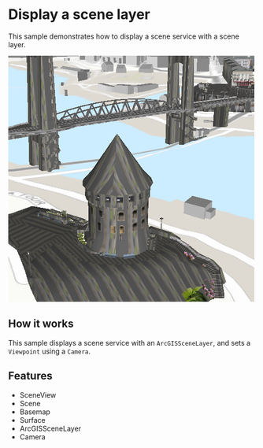 # Display a scene layer

This sample demonstrates how to display a scene service with a scene layer.

![](screenshot.png)

## How it works

This sample displays a scene service with an `ArcGISSceneLayer`, and sets a `Viewpoint` using a `Camera`.

## Features
- SceneView
- Scene
- Basemap
- Surface
- ArcGISSceneLayer
- Camera
